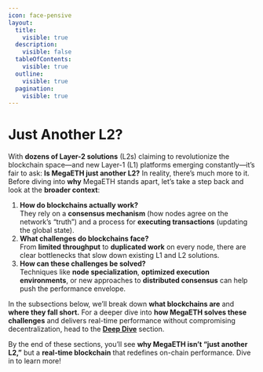 ```yaml
---
icon: face-pensive
layout:
  title:
    visible: true
  description:
    visible: false
  tableOfContents:
    visible: true
  outline:
    visible: true
  pagination:
    visible: true
---
```


# Just Another L2?

With **dozens of Layer-2 solutions** (L2s) claiming to revolutionize the blockchain space—and new Layer-1 (L1) platforms emerging constantly—it’s fair to ask: **Is MegaETH just another L2?** In reality, there’s much more to it. Before diving into **why** MegaETH stands apart, let’s take a step back and look at the **broader context**:

1. **How do blockchains actually work?**\
   They rely on a **consensus mechanism** (how nodes agree on the network’s “truth”) and a process for **executing transactions** (updating the global state).
2. **What challenges do blockchains face?**\
   From **limited throughput** to **duplicated work** on every node, there are clear bottlenecks that slow down existing L1 and L2 solutions.
3. **How can these challenges be solved?**\
   Techniques like **node specialization**, **optimized execution environments**, or new approaches to **distributed consensus** can help push the performance envelope.

In the subsections below, we’ll break down **what blockchains are** and **where they fall short.** For a deeper dive into **how MegaETH solves these challenges** and delivers real-time performance without compromising decentralization, head to the [**Deep Dive**](../../deep-dive/architecture/) section.&#x20;

By the end of these sections, you’ll see **why MegaETH isn’t “just another L2,”** but a **real-time blockchain** that redefines on-chain performance. Dive in to learn more!
